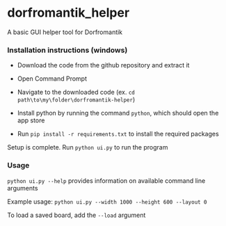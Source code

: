 # dorfromantik_helper
A basic GUI helper tool for Dorfromantik

### Installation instructions (windows)

* Download the code from the github repository and extract it

* Open Command Prompt

* Navigate to the downloaded code (ex. `cd path\to\my\folder\dorfromantik-helper`)

* Install python by running the command `python`, which should open the app store

* Run `pip install -r requirements.txt` to install the required packages

Setup is complete. Run `python ui.py` to run the program

### Usage
`python ui.py --help` provides information on available command line arguments

Example usage:
`python ui.py --width 1000 --height 600 --layout 0`

To load a saved board, add the `--load` argument
